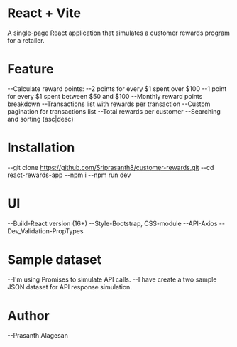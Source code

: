 # React + Vite

A single-page React application that simulates a customer rewards program for a retailer.

# Feature
--Calculate reward points:
    --2 points for every $1 spent over $100
    --1 point for every $1 spent between $50 and $100
--Monthly reward points breakdown
--Transactions list with rewards per transaction
--Custom pagination for transactions list
--Total rewards per customer
--Searching and sorting (asc|desc)

# Installation
--git clone https://github.com/Sriprasanth8/customer-rewards.git
--cd react-rewards-app
--npm i
--npm run dev

# UI
--Build-React version (16+)
--Style-Bootstrap, CSS-module
--API-Axios
--Dev_Validation-PropTypes

# Sample dataset
--I'm using Promises to simulate API calls.
--I have create a two sample JSON dataset for API response simulation.

# Author
--Prasanth Alagesan
